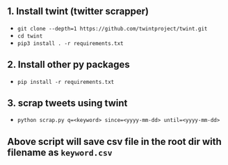 ## 1.  Install twint (twitter scrapper)
 - `git clone --depth=1 https://github.com/twintproject/twint.git`
 - `cd twint`
 - `pip3 install . -r requirements.txt`

## 2. Install other py packages 
- `pip install -r requirements.txt`
## 3. scrap tweets using twint
- `python scrap.py q=<keyword> since=<yyyy-mm-dd> until=<yyyy-mm-dd>`
## Above script will save csv file in the root dir with filename as `keyword.csv`
